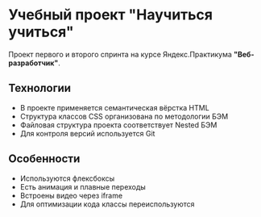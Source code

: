 # Учебный проект "Научиться учиться"

Проект первого и второго спринта на курсе Яндекс.Практикума **"Веб-разработчик"**.


## Технологии
- В проекте применяется семантическая вёрстка HTML
- Структура классов CSS организована по методологии БЭМ
- Файловая структура проекта соответствует Nested БЭМ
- Для контроля версий используется Git

## Особенности

- Используются флексбоксы
- Есть анимация и плавные переходы
- Встроены видео через iframe
- Для оптимизации кода классы переиспользуются

